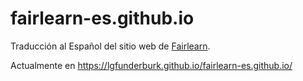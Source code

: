 # fairlearn-es.github.io

Traducción al Español del sitio web de [Fairlearn](https://fairlearn.org/). 

Actualmente en https://lgfunderburk.github.io/fairlearn-es.github.io/
